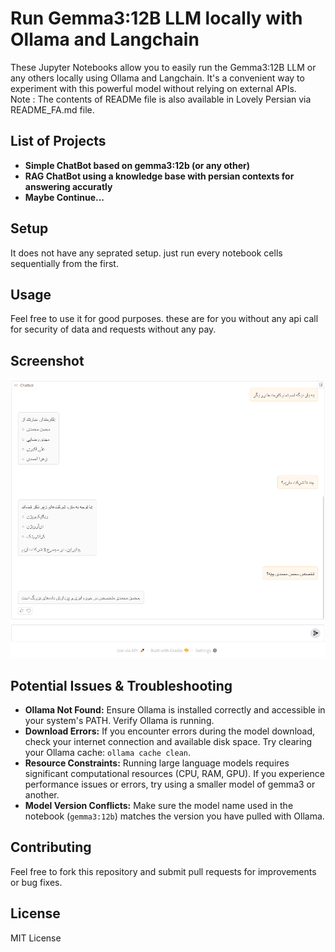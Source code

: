 # Run Gemma3:12B LLM locally with Ollama and Langchain

These Jupyter Notebooks allow you to easily run the Gemma3:12B LLM or any others locally using Ollama and Langchain.  It's a convenient way to experiment with this powerful model without relying on external APIs. <br/>
Note : The contents of READMe file is also available in Lovely Persian via README_FA.md file.

## List of Projects
*   **Simple ChatBot based on gemma3:12b (or any other)**
*   **RAG ChatBot using a knowledge base with persian contexts for answering accuratly**
*   **Maybe Continue...**

## Setup

It does not have any seprated setup. just run every notebook cells sequentially from the first.

## Usage

Feel free to use it for good purposes. these are for you without any api call for security of data and requests without any pay.

## Screenshot

![chat_history](LLM-RAG/Screenshots/RAG.png)

## Potential Issues & Troubleshooting

*   **Ollama Not Found:**  Ensure Ollama is installed correctly and accessible in your system's PATH.  Verify Ollama is running.
*   **Download Errors:** If you encounter errors during the model download, check your internet connection and available disk space.  Try clearing your Ollama cache: `ollama cache clean`.
*   **Resource Constraints:** Running large language models requires significant computational resources (CPU, RAM, GPU).  If you experience performance issues or errors, try using a smaller model of gemma3 or another.
*   **Model Version Conflicts:**  Make sure the model name used in the notebook (`gemma3:12b`) matches the version you have pulled with Ollama.

## Contributing

Feel free to fork this repository and submit pull requests for improvements or bug fixes.

## License

MIT License
